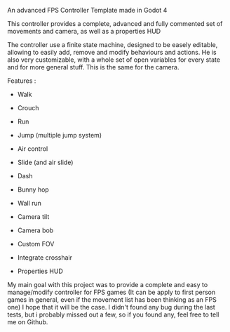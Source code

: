 An advanced FPS Controller Template made in Godot 4

This controller provides a complete, advanced and fully commented set of movements and camera, as well as a properties HUD

The controller use a finite state machine, designed to be easely editable, allowing to easily add, remove and modify behaviours and actions.
He is also very customizable, with a whole set of open variables for every state and for more general stuff. This is the same for the camera.

Features : 

 - Walk
 - Crouch
 - Run
 - Jump (multiple jump system)
 - Air control
 - Slide (and air slide)
 - Dash
 - Bunny hop
 - Wall run

 - Camera tilt
 - Camera bob
 - Custom FOV
  
 - Integrate crosshair
 - Properties HUD

My main goal with this project was to provide a complete and easy to manage/modify controller for FPS games (It can be apply to first person games in general, even if the movement list has been thinking as an FPS one)
I hope that it will be the case.
I didn't found any bug during the last tests, but i probably missed out a few, so if you found any, feel free to tell me on Github.
 
 
